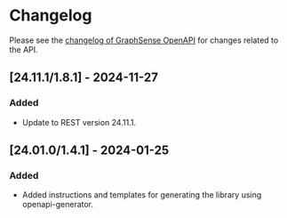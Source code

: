 # Changelog

Please see the [changelog of GraphSense OpenAPI](https://github.com/graphsense/graphsense-openapi/blob/master/CHANGELOG.md) for changes related to the API.

## [24.11.1/1.8.1] - 2024-11-27

### Added
- Update to REST version 24.11.1.

## [24.01.0/1.4.1] - 2024-01-25

### Added
- Added instructions and templates for generating the library using openapi-generator.
